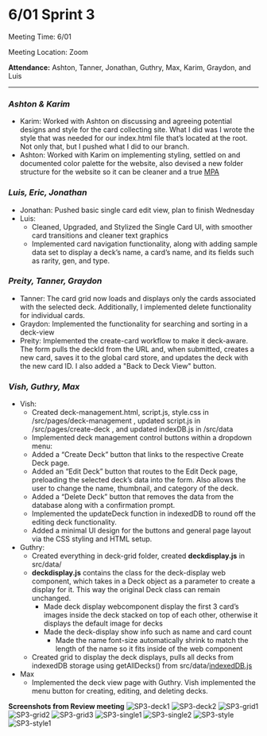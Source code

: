 # 6/01 Sprint 3

Meeting Time: 6/01

Meeting Location: Zoom

**Attendance:**
Ashton, Tanner, Jonathan, Guthry, Max, Karim, Graydon, and Luis

---

### _Ashton & Karim_

- Karim: Worked with Ashton on discussing and agreeing potential designs and style for the card collecting site. What I did was I wrote the style that was needed for our index.html file that’s located at the root. Not only that, but I pushed what I did to our branch.
- Ashton: Worked with Karim on implementing styling, settled on and documented color palette for the website, also devised a new folder structure for the website so it can be cleaner and a true [MPA](https://medium.com/@julianneagu/multi-page-application-mpa-a-good-business-fit-36029c7be9f0)

### _Luis, Eric, Jonathan_

- Jonathan: Pushed basic single card edit view, plan to finish Wednesday
- Luis:
  - Cleaned, Upgraded, and Stylized the Single Card UI, with smoother card transitions and cleaner text graphics
  - Implemented card navigation functionality, along with adding sample data set to display a deck’s name, a card’s name, and its fields such as rarity, gen, and type.

### _Preity, Tanner, Graydon_

- Tanner: The card grid now loads and displays only the cards associated with the selected deck. Additionally, I implemented delete functionality for individual cards.
- Graydon: Implemented the functionality for searching and sorting in a deck-view
- Preity: Implemented the create-card workflow to make it deck-aware. The form pulls the deckId from the URL and, when submitted, creates a new card, saves it to the global card store, and updates the deck with the new card ID. I also added a "Back to Deck View" button.

### _Vish, Guthry, Max_

- Vish:
  - Created deck-management.html, script.js, style.css in /src/pages/deck-management , updated script.js in /src/pages/create-deck , and updated indexDB.js in /src/data
  - Implemented deck management control buttons within a dropdown menu:
  - Added a “Create Deck” button that links to the respective Create Deck page.
  - Added an “Edit Deck” button that routes to the Edit Deck page, preloading the selected deck’s data into the form. Also allows the user to change the name, thumbnail, and category of the deck.
  - Added a “Delete Deck” button that removes the data from the database along with a confirmation prompt.
  - Implemented the updateDeck function in indexedDB to round off the editing deck functionality.
  - Added a minimal UI design for the buttons and general page layout via the CSS styling and HTML setup.
- Guthry:
  - Created everything in deck-grid folder, created **deckdisplay.js** in src/data/
  - **deckdisplay.js** contains the class for the deck-display web component, which takes in a Deck object as a parameter to create a display for it. This way the original Deck class can remain unchanged.
    - Made deck display webcomponent display the first 3 card’s images inside the deck stacked on top of each other, otherwise it displays the default image for decks
    - Made the deck-display show info such as name and card count
      - Made the name font-size automatically shrink to match the length of the name so it fits inside of the web component
  - Created grid to display the deck displays, pulls all decks from indexedDB storage using getAllDecks() from src/data/[indexedDB.js](http://indexedDB.js)
- Max
  - Implemented the deck view page with Guthry. Vish implemented the menu button for creating, editing, and deleting decks.

**Screenshots from Review meeting**
![SP3-deck1](./screenshots/SP3-deck1.png)
![SP3-deck2](./screenshots/SP3-deck2.png)
![SP3-grid1](./screenshots/SP3-grid1.png)
![SP3-grid2](./screenshots/SP3-grid2.png)
![SP3-grid3](./screenshots/SP3-grid3.png)
![SP3-single1](./screenshots/SP3-single1.png)
![SP3-single2](./screenshots/SP3-single2.png)
![SP3-style](./screenshots/SP3-style.png)
![SP3-style1](./screenshots/SP3-style1.png)
